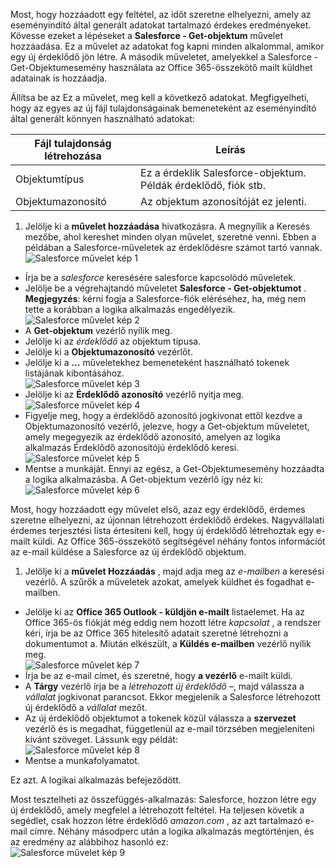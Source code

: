 Most, hogy hozzáadott egy feltétel, az időt szeretne elhelyezni, amely az eseményindító által generált adatokat tartalmazó érdekes eredményeket. Kövesse ezeket a lépéseket a **Salesforce - Get-objektum** művelet hozzáadása. Ez a művelet az adatokat fog kapni minden alkalommal, amikor egy új érdeklődő jön létre. A második műveletet, amelyekkel a Salesforce - Get-Objektumesemény használata az Office 365-összekötő mailt küldhet adatainak is hozzáadja.  

Állítsa be az Ez a művelet, meg kell a következő adatokat. Megfigyelheti, hogy az egyes az új fájl tulajdonságainak bemeneteként az eseményindító által generált könnyen használható adatokat:

|Fájl tulajdonság létrehozása|Leírás|
|---|---|
|Objektumtípus|Ez a érdeklik Salesforce-objektum. Példák érdeklődő, fiók stb.|
|Objektumazonosító|Az objektum azonosítóját ez jelenti.|


1. Jelölje ki a **művelet hozzáadása** hivatkozásra. A megnyílik a Keresés mezőbe, ahol kereshet minden olyan művelet, szeretné venni. Ebben a példában a Salesforce-műveletek az érdeklődésre számot tartó vannak.      
![Salesforce művelet kép 1](./media/connectors-create-api-salesforce/action-1.png)  
- Írja be a *salesforce* keresésére salesforce kapcsolódó műveletek.
- Jelölje be a végrehajtandó műveletet **Salesforce - Get-objektumot** .   **Megjegyzés**: kérni fogja a Salesforce-fiók eléréséhez, ha, még nem tette a korábban a logika alkalmazás engedélyezik.    
![Salesforce művelet kép 2](./media/connectors-create-api-salesforce/action-2.png)    
- A **Get-objektum** vezérlő nyílik meg.  
- Jelölje ki az *érdeklődő* az objektum típusa.
- Jelölje ki a **Objektumazonosító** vezérlőt.
- Jelölje ki a **…** műveletekhez bemeneteként használható tokenek listájának kibontásához.       
![Salesforce művelet kép 3](./media/connectors-create-api-salesforce/action-3.png)    
- Jelölje ki az **Érdeklődő azonosító** vezérlő nyitja meg.   
![Salesforce művelet kép 4](./media/connectors-create-api-salesforce/action-4.png)     
- Figyelje meg, hogy a érdeklődő azonosító jogkivonat ettől kezdve a Objektumazonosító vezérlő, jelezve, hogy a Get-objektum műveletet, amely megegyezik az érdeklődő azonosító, amelyen az logika alkalmazás Érdeklődő azonosítójú érdeklődő keresi.  
![Salesforce művelet kép 5](./media/connectors-create-api-salesforce/action-5.png)  
- Mentse a munkáját. Ennyi az egész, a Get-Objektumesemény hozzáadta a logika alkalmazásba. A Get-objektum vezérlő így néz ki:    
![Salesforce művelet kép 6](./media/connectors-create-api-salesforce/action-6.png)  

Most, hogy hozzáadott egy művelet első, azaz egy érdeklődő, érdemes szeretne elhelyezni, az újonnan létrehozott érdeklődő érdekes. Nagyvállalati érdemes terjesztési lista értesíteni kell, hogy új érdeklődő létrehoztak egy e-mailt küldi. Az Office 365-összekötő segítségével néhány fontos információt az e-mail küldése a Salesforce az új érdeklődő objektum.  

1. Jelölje ki a **művelet Hozzáadás** , majd adja meg az *e-mailben* a keresési vezérlő. A szűrők a műveletek azokat, amelyek küldhet és fogadhat e-mailben.  
- Jelölje ki az **Office 365 Outlook - küldjön e-mailt** listaelemet. Ha az Office 365-ös fiókját még eddig nem hozott létre *kapcsolat* , a rendszer kéri, írja be az Office 365 hitelesítő adatait szeretné létrehozni a dokumentumot a. Miután elkészült, a **Küldés e-mailben** vezérlő nyílik meg.        
![Salesforce művelet kép 7](./media/connectors-create-api-salesforce/action-7.png)  
- Írja be az e-mail címet, és szeretné, hogy **a vezérlő** e-mailt küldi.
-  A **Tárgy** vezérlő írja be a *létrehozott új érdeklődő* –, majd válassza a *vállalat* jogkivonat parancsot. Ekkor megjelenik a Salesforce létrehozott új érdeklődő a *vállalat* mezőt.  
-  Az új érdeklődő objektumot a tokenek közül válassza a **szervezet** vezérlő és is megadhat, függetlenül az e-mail törzsében megjeleníteni kívánt szöveget. Lássunk egy példát:  
![Salesforce művelet kép 8](./media/connectors-create-api-salesforce/action-8.png)   
- Mentse a munkafolyamatot.  

Ez azt. A logikai alkalmazás befejeződött.  

Most tesztelheti az összefüggés-alkalmazás: Salesforce, hozzon létre egy új érdeklődő, amely megfelel a létrehozott feltétel.  Ha teljesen követik a segédlet, csak hozzon létre érdeklődő *amazon.com* , az azt tartalmazó e-mail címre. Néhány másodperc után a logika alkalmazás megtörténjen, és az eredmény az alábbihoz hasonló ez:  
![Salesforce művelet kép 9](./media/connectors-create-api-salesforce/action-9.png)  

